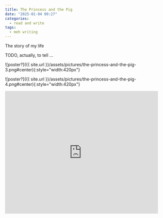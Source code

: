 ```yaml
---
title: The Princess and the Pig
date: "2025-01-04 09:27"
categories:
  - read and write
tags:
  - meh writing
---
```


The story of my life

TODO, actually, to tell …

![poster?]({{ site.url }}/assets/pictures/the-princess-and-the-pig-3.png#center){:style="width:420px"}

![poster?]({{ site.url }}/assets/pictures/the-princess-and-the-pig-4.png#center){:style="width:420px"}

<iframe
  src="https://www.youtube.com/embed/W-TE_Ys4iwM?si=b2Ps1OJaZwrdn74a"
  style="overflow:hidden; width:100%; height:405px" frameborder="0"
  allow="accelerometer; autoplay; clipboard-write; encrypted-media; gyroscope; picture-in-picture" allowfullscreen>
</iframe>
